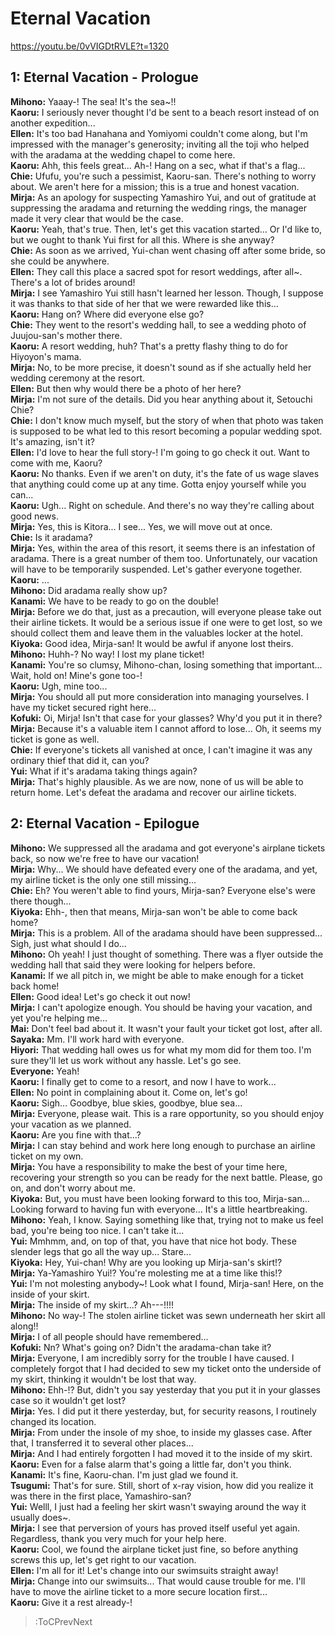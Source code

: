 
Eternal Vacation
================
https://youtu.be/0vVIGDtRVLE?t=1320

  

## 1: Eternal Vacation - Prologue 
**Mihono:** Yaaay-\! The sea\! It's the sea\~\!\!  
**Kaoru:** I seriously never thought I'd be sent to a beach resort instead of on another expedition...  
**Ellen:** It's too bad Hanahana and Yomiyomi couldn't come along, but I'm impressed with the manager's generosity; inviting all the toji who helped with the aradama at the wedding chapel to come here.  
**Kaoru:** Ahh, this feels great... Ah-\! Hang on a sec, what if that's a flag...  
**Chie:** Ufufu, you're such a pessimist, Kaoru-san. There's nothing to worry about. We aren't here for a mission; this is a true and honest vacation.  
**Mirja:** As an apology for suspecting Yamashiro Yui, and out of gratitude at suppressing the aradama and returning the wedding rings, the manager made it very clear that would be the case.  
**Kaoru:** Yeah, that's true. Then, let's get this vacation started... Or I'd like to, but we ought to thank Yui first for all this. Where is she anyway?  
**Chie:** As soon as we arrived, Yui-chan went chasing off after some bride, so she could be anywhere.  
**Ellen:** They call this place a sacred spot for resort weddings, after all\~. There's a lot of brides around\!  
**Mirja:** I see Yamashiro Yui still hasn't learned her lesson. Though, I suppose it was thanks to that side of her that we were rewarded like this...  
**Kaoru:** Hang on? Where did everyone else go?  
**Chie:** They went to the resort's wedding hall, to see a wedding photo of Juujou-san's mother there.  
**Kaoru:** A resort wedding, huh? That's a pretty flashy thing to do for Hiyoyon's mama.  
**Mirja:** No, to be more precise, it doesn't sound as if she actually held her wedding ceremony at the resort.  
**Ellen:** But then why would there be a photo of her here?  
**Mirja:** I'm not sure of the details. Did you hear anything about it, Setouchi Chie?  
**Chie:** I don't know much myself, but the story of when that photo was taken is supposed to be what led to this resort becoming a popular wedding spot. It's amazing, isn't it?  
**Ellen:** I'd love to hear the full story-\! I'm going to go check it out. Want to come with me, Kaoru?  
**Kaoru:** No thanks. Even if we aren't on duty, it's the fate of us wage slaves that anything could come up at any time. Gotta enjoy yourself while you can...  
**Kaoru:** Ugh... Right on schedule. And there's no way they're calling about good news.  
**Mirja:** Yes, this is Kitora... I see... Yes, we will move out at once.  
**Chie:** Is it aradama?  
**Mirja:** Yes, within the area of this resort, it seems there is an infestation of aradama. There is a great number of them too. Unfortunately, our vacation will have to be temporarily suspended. Let's gather everyone together.  
**Kaoru:** ...  
**Mihono:** Did aradama really show up?  
**Kanami:** We have to be ready to go on the double\!  
**Mirja:** Before we do that, just as a precaution, will everyone please take out their airline tickets. It would be a serious issue if one were to get lost, so we should collect them and leave them in the valuables locker at the hotel.  
**Kiyoka:** Good idea, Mirja-san\! It would be awful if anyone lost theirs.  
**Mihono:** Huhh-? No way\! I lost my plane ticket\!  
**Kanami:** You're so clumsy, Mihono-chan, losing something that important... Wait, hold on\! Mine's gone too-\!  
**Kaoru:** Ugh, mine too...  
**Mirja:** You should all put more consideration into managing yourselves. I have my ticket secured right here...  
**Kofuki:** Oi, Mirja\! Isn't that case for your glasses? Why'd you put it in there?  
**Mirja:** Because it's a valuable item I cannot afford to lose... Oh, it seems my ticket is gone as well.  
**Chie:** If everyone's tickets all vanished at once, I can't imagine it was any ordinary thief that did it, can you?  
**Yui:** What if it's aradama taking things again?  
**Mirja:** That's highly plausible. As we are now, none of us will be able to return home. Let's defeat the aradama and recover our airline tickets.  

## 2: Eternal Vacation - Epilogue
**Mihono:** We suppressed all the aradama and got everyone's airplane tickets back, so now we're free to have our vacation\!  
**Mirja:** Why... We should have defeated every one of the aradama, and yet, my airline ticket is the only one still missing...  
**Chie:** Eh? You weren't able to find yours, Mirja-san? Everyone else's were there though...  
**Kiyoka:** Ehh-, then that means, Mirja-san won't be able to come back home?  
**Mirja:** This is a problem. All of the aradama should have been suppressed... Sigh, just what should I do...  
**Mihono:** Oh yeah\! I just thought of something. There was a flyer outside the wedding hall that said they were looking for helpers before.  
**Kanami:** If we all pitch in, we might be able to make enough for a ticket back home\!  
**Ellen:** Good idea\! Let's go check it out now\!  
**Mirja:** I can't apologize enough. You should be having your vacation, and yet you're helping me...  
**Mai:** Don't feel bad about it. It wasn't your fault your ticket got lost, after all.  
**Sayaka:** Mm. I'll work hard with everyone.  
**Hiyori:** That wedding hall owes us for what my mom did for them too. I'm sure they'll let us work without any hassle. Let's go see.  
**Everyone:** Yeah\!  
**Kaoru:** I finally get to come to a resort, and now I have to work...  
**Ellen:** No point in complaining about it. Come on, let's go\!  
**Kaoru:** Sigh... Goodbye, blue skies, goodbye, blue sea...  
**Mirja:** Everyone, please wait. This is a rare opportunity, so you should enjoy your vacation as we planned.  
**Kaoru:** Are you fine with that...?  
**Mirja:** I can stay behind and work here long enough to purchase an airline ticket on my own.  
**Mirja:** You have a responsibility to make the best of your time here, recovering your strength so you can be ready for the next battle. Please, go on, and don't worry about me.  
**Kiyoka:** But, you must have been looking forward to this too, Mirja-san... Looking forward to having fun with everyone... It's a little heartbreaking.  
**Mihono:** Yeah, I know. Saying something like that, trying not to make us feel bad, you're being too nice. I can't take it...  
**Yui:** Mmhmm, and, on top of that, you have that nice hot body. These slender legs that go all the way up... Stare...  
**Kiyoka:** Hey, Yui-chan\! Why are you looking up Mirja-san's skirt\!\?  
**Mirja:** Ya-Yamashiro Yui\!\? You're molesting me at a time like this\!\?  
**Yui:** I'm not molesting anybody\~\! Look what I found, Mirja-san\! Here, on the inside of your skirt.  
**Mirja:** The inside of my skirt...? Ah---\!\!\!\!  
**Mihono:** No way-\! The stolen airline ticket was sewn underneath her skirt all along\!\!  
**Mirja:** I of all people should have remembered...  
**Kofuki:** Nn? What's going on? Didn't the aradama-chan take it?  
**Mirja:** Everyone, I am incredibly sorry for the trouble I have caused. I completely forgot that I had decided to sew my ticket onto the underside of my skirt, thinking it wouldn't be lost that way.  
**Mihono:** Ehh-\!\? But, didn't you say yesterday that you put it in your glasses case so it wouldn't get lost?  
**Mirja:** Yes. I did put it there yesterday, but, for security reasons, I routinely changed its location.  
**Mirja:** From under the insole of my shoe, to inside my glasses case. After that, I transferred it to several other places...  
**Mirja:** And I had entirely forgotten I had moved it to the inside of my skirt.  
**Kaoru:** Even for a false alarm that's going a little far, don't you think.  
**Kanami:** It's fine, Kaoru-chan. I'm just glad we found it.  
**Tsugumi:** That's for sure. Still, short of x-ray vision, how did you realize it was there in the first place, Yamashiro-san?  
**Yui:** Welll, I just had a feeling her skirt wasn't swaying around the way it usually does\~.  
**Mirja:** I see that perversion of yours has proved itself useful yet again. Regardless, thank you very much for your help here.  
**Kaoru:** Cool, we found the airplane ticket just fine, so before anything screws this up, let's get right to our vacation.  
**Ellen:** I'm all for it\! Let's change into our swimsuits straight away\!  
**Mirja:** Change into our swimsuits... That would cause trouble for me. I'll have to move the airline ticket to a more secure location first...  
**Kaoru:** Give it a rest already-\!  
> :ToCPrevNext